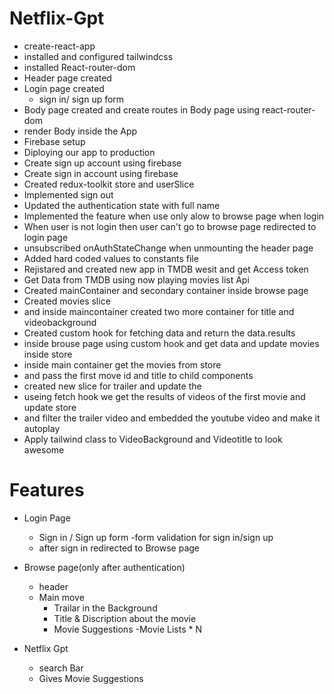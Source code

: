 # Netflix-Gpt

- create-react-app 
- installed and configured tailwindcss
- installed React-router-dom 
- Header page created
- Login page created
    - sign in/ sign up form
- Body page created and create routes in Body page using react-router-dom
- render Body inside the App
- Firebase setup
- Diploying our app to production
- Create sign up account using firebase
- Create sign in account using firebase
- Created redux-toolkit store and userSlice
- Implemented sign out
- Updated the authentication state with full name
- Implemented the feature when use only alow to browse page when login
- When user is not login then user can't go to browse page redirected to login page
- unsubscribed onAuthStateChange when unmounting the header page
- Added hard coded values to constants file
- Rejistared and created new app in TMDB wesit and get Access token
- Get Data from TMDB using now playing movies list Api
- Created mainContainer and secondary container inside browse page
- Created movies slice
- and inside maincontainer created two more container for title and videobackground
- Created custom hook for fetching data and return the data.results
- inside brouse page using custom hook and get data and update movies inside store
- inside main container get the movies from store
- and pass the first move id and title to child components 
- created new slice for trailer and update the 
- useing fetch hook we get the results of videos of the first movie and update store
- and filter the trailer video and embedded the youtube video and make it autoplay 
- Apply tailwind class to VideoBackground and Videotitle to look awesome 
# Features
- Login Page
    - Sign in / Sign up form
        -form validation for sign in/sign up
    - after sign in redirected to Browse page

- Browse page(only after authentication)
    - header
    - Main move
        - Trailar in the Background
        - Title & Discription about the movie
        - Movie Suggestions
            -Movie Lists * N

- Netflix Gpt
    - search Bar
    - Gives Movie Suggestions